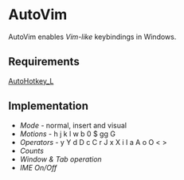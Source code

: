 AutoVim
========
AutoVim enables *Vim-like* keybindings in Windows.

Requirements
-----
[AutoHotkey\_L](http://l.autohotkey.net/)

Implementation
-----
* *Mode* - normal, insert and visual
* *Motions* - h j k l w b 0 $ gg G
* *Operators* - y Y d D c C r J x X i I a A o O < >
* *Counts*
* *Window & Tab operation*
* *IME On/Off*
